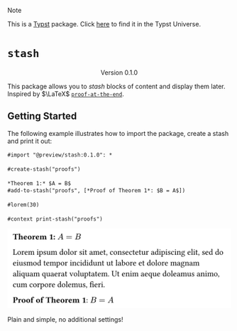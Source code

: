 > [!NOTE]
> This is a [Typst](https://typst.app/) package. Click [here](https://typst.app/universe/package/stash/) to find it in the Typst Universe.


# `stash`
<div align="center">Version 0.1.0</div>

This package allows you to *stash* blocks of content and display them later.
Inspired by $\LaTeX$ [`proof-at-the-end`](https://ctan.org/pkg/proof-at-the-end).

## Getting Started

The following example illustrates how to import the package, create a stash and print it out:

```typ
#import "@preview/stash:0.1.0": *

#create-stash("proofs")

*Theorem 1:* $A = B$
#add-to-stash("proofs", [*Proof of Theorem 1*: $B = A$])

#lorem(30)

#context print-stash("proofs")
```

<picture>
  <source media="(prefers-color-scheme: dark)" srcset="./thumbnail-dark.svg">
  <img src="./thumbnail-light.svg">
</picture>

Plain and simple, no additional settings!
